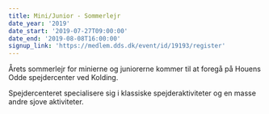 ```yaml
---
title: Mini/Junior - Sommerlejr
date_year: '2019'
date_start: '2019-07-27T09:00:00'
date_end: '2019-08-08T16:00:00'
signup_link: 'https://medlem.dds.dk/event/id/19193/register'
---
```

Årets sommerlejr for minierne og juniorerne kommer til at foregå på Houens Odde spejdercenter ved Kolding.

Spejdercenteret specialisere sig i klassiske spejderaktiviteter og en masse andre sjove aktiviteter.
